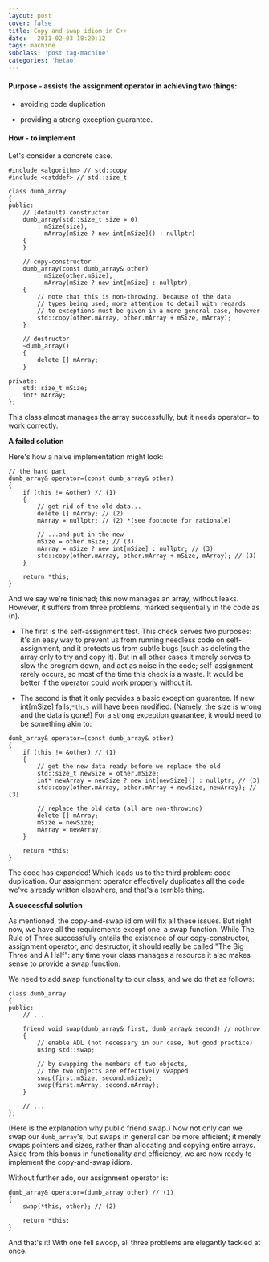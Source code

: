 ```yaml
---
layout: post
cover: false
title: Copy and swap idiom in C++
date:   2011-02-03 18:20:12
tags: machine
subclass: 'post tag-machine'
categories: 'hetao'
---
```


#### Purpose - assists the assignment operator in achieving two things: 

* avoiding code duplication 

* providing a strong exception guarantee.

#### How - to implement

Let's consider a concrete case. 

```
#include <algorithm> // std::copy
#include <cstddef> // std::size_t

class dumb_array
{
public:
    // (default) constructor
    dumb_array(std::size_t size = 0)
        : mSize(size),
          mArray(mSize ? new int[mSize]() : nullptr)
    {
    }

    // copy-constructor
    dumb_array(const dumb_array& other)
        : mSize(other.mSize),
          mArray(mSize ? new int[mSize] : nullptr),
    {
        // note that this is non-throwing, because of the data
        // types being used; more attention to detail with regards
        // to exceptions must be given in a more general case, however
        std::copy(other.mArray, other.mArray + mSize, mArray);
    }

    // destructor
    ~dumb_array()
    {
        delete [] mArray;
    }

private:
    std::size_t mSize;
    int* mArray;
};
```

This class almost manages the array successfully, but it needs operator= to work correctly.

**A failed solution**

Here's how a naive implementation might look:

```
// the hard part
dumb_array& operator=(const dumb_array& other)
{
    if (this != &other) // (1)
    {
        // get rid of the old data...
        delete [] mArray; // (2)
        mArray = nullptr; // (2) *(see footnote for rationale)

        // ...and put in the new
        mSize = other.mSize; // (3)
        mArray = mSize ? new int[mSize] : nullptr; // (3)
        std::copy(other.mArray, other.mArray + mSize, mArray); // (3)
    }

    return *this;
}
```

And we say we're finished; this now manages an array, without leaks. However, it suffers from three problems, marked sequentially in the code as (n).

* The first is the self-assignment test. This check serves two purposes: it's an easy way to prevent us from running needless code on self-assignment, and it protects us from subtle bugs (such as deleting the array only to try and copy it). But in all other cases it merely serves to slow the program down, and act as noise in the code; self-assignment rarely occurs, so most of the time this check is a waste. It would be better if the operator could work properly without it.

* The second is that it only provides a basic exception guarantee. If new int[mSize] fails,`*this` will have been modified. (Namely, the size is wrong and the data is gone!) For a strong exception guarantee, it would need to be something akin to:

```
dumb_array& operator=(const dumb_array& other)
{
    if (this != &other) // (1)
    {
        // get the new data ready before we replace the old
        std::size_t newSize = other.mSize;
        int* newArray = newSize ? new int[newSize]() : nullptr; // (3)
        std::copy(other.mArray, other.mArray + newSize, newArray); // (3)

        // replace the old data (all are non-throwing)
        delete [] mArray;
        mSize = newSize;
        mArray = newArray;
    }

    return *this;
}
```
The code has expanded! Which leads us to the third problem: code duplication. Our assignment operator effectively duplicates all the code we've already written elsewhere, and that's a terrible thing.

**A successful solution**

As mentioned, the copy-and-swap idiom will fix all these issues. But right now, we have all the requirements except one: a swap function. While The Rule of Three successfully entails the existence of our copy-constructor, assignment operator, and destructor, it should really be called "The Big Three and A Half": any time your class manages a resource it also makes sense to provide a swap function.

We need to add swap functionality to our class, and we do that as follows:

```
class dumb_array
{
public:
    // ...

    friend void swap(dumb_array& first, dumb_array& second) // nothrow
    {
        // enable ADL (not necessary in our case, but good practice)
        using std::swap;

        // by swapping the members of two objects,
        // the two objects are effectively swapped
        swap(first.mSize, second.mSize);
        swap(first.mArray, second.mArray);
    }

    // ...
};
```
(Here is the explanation why public friend swap.) Now not only can we swap our `dumb_array`'s, but swaps in general can be more efficient; it merely swaps pointers and sizes, rather than allocating and copying entire arrays. Aside from this bonus in functionality and efficiency, we are now ready to implement the copy-and-swap idiom.

Without further ado, our assignment operator is:

```
dumb_array& operator=(dumb_array other) // (1)
{
    swap(*this, other); // (2)

    return *this;
}
```
And that's it! With one fell swoop, all three problems are elegantly tackled at once.


